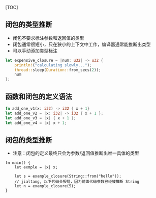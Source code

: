 
[TOC]


## 闭包的类型推断
- 闭包不要求标注参数和返回值的类型
- 闭包通常很短小，只在狭小的上下文中工作，编译器通常能推断出类型
- 可以手动添加类型标注

```rust
let expensive_closure = |num: u32| -> u32 {
    println!("calculating slowly...");
    thread::sleep(Duration::from_secs(2));
    num
};
```


## 函数和闭包的定义语法
```rust
fn add_one_v1(x: i32) -> i32 { x + 1}
let add_one_v2 = |x: i32| -> i32 { x + 1 };
let add_one_v3 = |x| { x + 1 };
let add_one_v4 = |x| x + 1;
```


## 闭包的类型推断
- 注意：闭包的定义最终只会为参数/返回值推断出唯一具体的类型
```
fn main() {
    let exmple = |x| x;

    let s = example_closure(String::from("hello"));
    // jialtang, 以下代码会报错，因为前面代码参数已经被推断 String
    let n = example_closure(5);
}
```

